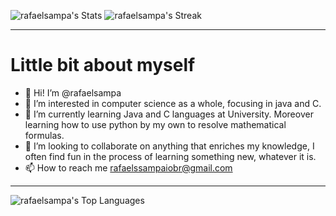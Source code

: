 
![rafaelsampa's Stats](https://github-readme-stats.vercel.app/api?username=rafaelsampa&theme=midnight-purple&show_icons=true&hide_border=true&count_private=false) ![rafaelsampa's Streak](https://github-readme-streak-stats.herokuapp.com/?user=rafaelsampa&theme=midnight-purple&hide_border=true)

________________________________________________________________________________________________________________________________________________
# Little bit about myself
- 👋 Hi! I’m @rafaelsampa
- 👀 I’m interested in computer science as a whole, focusing in java and C. 
- 🌱 I’m currently learning Java and C languages at University. Moreover learning how to use python by my own to resolve mathematical formulas.
- 💞️ I’m looking to collaborate on anything that enriches my knowledge, I often find fun in the process of learning something new, whatever it is.
- 📫 How to reach me rafaelssampaiobr@gmail.com  
 
 
 
________________________________________________________________________________________________________________________________________________
 
![rafaelsampa's Top Languages](https://github-readme-stats.vercel.app/api/top-langs/?username=rafaelsampa&theme=midnight-purple&show_icons=true&hide_border=true&layout=compact)
